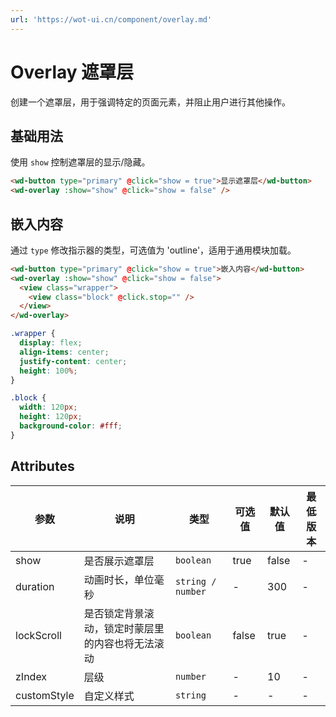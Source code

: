 ```yaml
---
url: 'https://wot-ui.cn/component/overlay.md'
---
```

# Overlay 遮罩层

创建一个遮罩层，用于强调特定的页面元素，并阻止用户进行其他操作。

## 基础用法

使用 `show` 控制遮罩层的显示/隐藏。

```html
<wd-button type="primary" @click="show = true">显示遮罩层</wd-button>
<wd-overlay :show="show" @click="show = false" />
```

## 嵌入内容

通过 `type` 修改指示器的类型，可选值为 'outline'，适用于通用模块加载。

```html
<wd-button type="primary" @click="show = true">嵌入内容</wd-button>
<wd-overlay :show="show" @click="show = false">
  <view class="wrapper">
    <view class="block" @click.stop="" />
  </view>
</wd-overlay>
```

```scss
.wrapper {
  display: flex;
  align-items: center;
  justify-content: center;
  height: 100%;
}

.block {
  width: 120px;
  height: 120px;
  background-color: #fff;
}
```

## Attributes

| 参数        | 说明               | 类型              | 可选值 | 默认值 | 最低版本 |
| ----------- | ------------------ | ----------------- | ------ | ------ | -------- |
| show        | 是否展示遮罩层     | `boolean`         | true   | false  | -        |
| duration    | 动画时长，单位毫秒 | `string / number` | -      | 300    | -        |
| lockScroll  | 是否锁定背景滚动，锁定时蒙层里的内容也将无法滚动 | `boolean`         | false  | true   | -        |
| zIndex      | 层级               | `number`          | -      | 10     | -        |
| customStyle | 自定义样式         | `string`          | -      | -      | -        |
